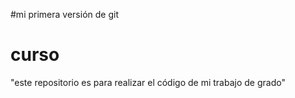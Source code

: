 #mi primera versión de git
# curso
"este repositorio es para realizar el código de mi trabajo de grado"
